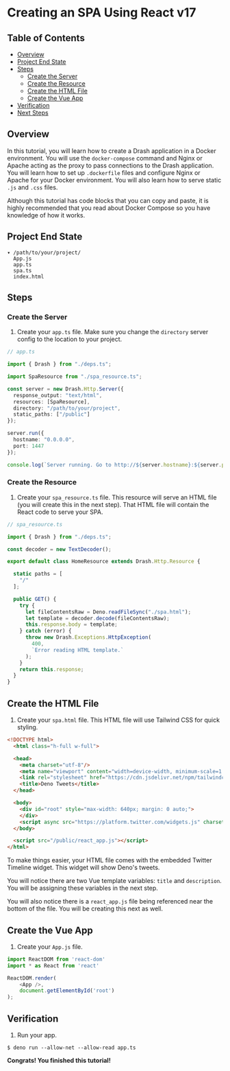 # Creating an SPA Using React v17

## Table of Contents

* [Overview](#overview)
* [Project End State](#project-end-state)
* [Steps](#steps)
  * [Create the Server](#create-the-server)
  * [Create the Resource](#create-the-resource)
  * [Create the HTML File](#create-the-html-file)
  * [Create the Vue App](#create-the-vue-app)
* [Verification](#verification)
* [Next Steps](#next-steps)

## Overview

In this tutorial, you will learn how to create a Drash application in a Docker environment. You will use the `docker-compose` command and Nginx or Apache acting as the proxy to pass connections to the Drash application. You will learn how to set up `.dockerfile` files and configure Nginx or Apache for your Docker environment. You will also learn how to serve static `.js` and `.css` files.

Although this tutorial has code blocks that you can copy and paste, it is highly recommended that you read about Docker Compose so you have knowledge of how it works.

## Project End State

```text
▾ /path/to/your/project/
  App.js
  app.ts
  spa.ts
  index.html
```

## Steps

### Create the Server

1. Create your `app.ts` file. Make sure you change the `directory` server config to the location to your project.

  ```typescript
  // app.ts

  import { Drash } from "./deps.ts";

  import SpaResource from "./spa_resource.ts";

  const server = new Drash.Http.Server({
    response_output: "text/html",
    resources: [SpaResource],
    directory: "/path/to/your/project",
    static_paths: ["/public"]
  });

  server.run({
    hostname: "0.0.0.0",
    port: 1447
  });

  console.log(`Server running. Go to http://${server.hostname}:${server.port}.`);
  ```

### Create the Resource

1. Create your `spa_resource.ts` file. This resource will serve an HTML file (you will create this in the next step). That HTML file will contain the React code to serve your SPA.

  ```typescript
  // spa_resource.ts

  import { Drash } from "./deps.ts";

  const decoder = new TextDecoder();

  export default class HomeResource extends Drash.Http.Resource {

    static paths = [
      "/"
    ];

    public GET() {
      try {
        let fileContentsRaw = Deno.readFileSync("./spa.html");
        let template = decoder.decode(fileContentsRaw);
        this.response.body = template;
      } catch (error) {
        throw new Drash.Exceptions.HttpException(
          400,
          `Error reading HTML template.`
        );
      }
      return this.response;
    }
  }
  ```

## Create the HTML File

1. Create your `spa.html` file. This HTML file will use Tailwind CSS for quick styling.

  ```html
  <!DOCTYPE html>
    <html class="h-full w-full">

    <head>
      <meta charset="utf-8"/>
      <meta name="viewport" content="width=device-width, minimum-scale=1.0, user-scalable=no"/>
      <link rel="stylesheet" href="https://cdn.jsdelivr.net/npm/tailwindcss/dist/tailwind.min.css">
      <title>Deno Tweets</title>
    </head>

    <body>
      <div id="root" style="max-width: 640px; margin: 0 auto;">
      </div>
      <script async src="https://platform.twitter.com/widgets.js" charset="utf-8"></script>
    </body>

    <script src="/public/react_app.js"></script>
  </html>
  ```

  To make things easier, your HTML file comes with the embedded Twitter Timeline widget. This widget will show Deno's tweets.

  You will notice there are two Vue template variables: `title` and `description`. You will be assigning these variables in the next step.

  You will also notice there is a `react_app.js` file being referenced near the bottom of the file. You will be creating this next as well.

## Create the Vue App

1. Create your `App.js` file.

  ```javascript
  import ReactDOM from 'react-dom'
  import * as React from 'react'

  ReactDOM.render(
      <App />,
      document.getElementById('root')
  );
  ```

## Verification

1. Run your app.

  ```shell
  $ deno run --allow-net --allow-read app.ts
  ```


**Congrats! You finished this tutorial!**